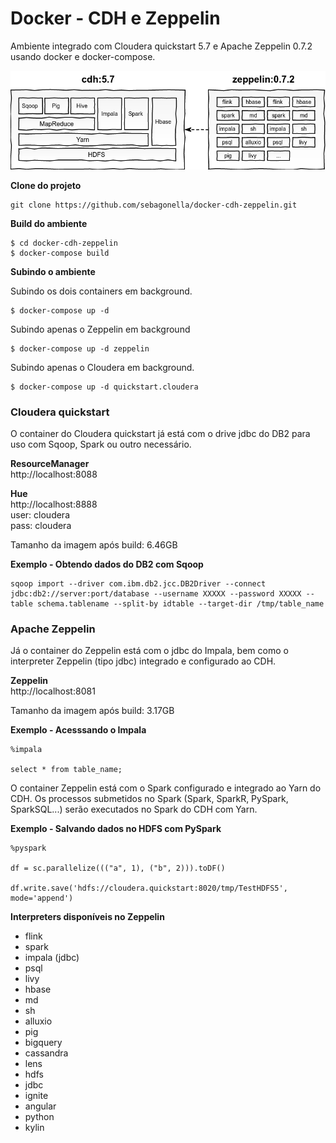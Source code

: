 # Docker - CDH e Zeppelin

Ambiente integrado com Cloudera quickstart 5.7 e Apache Zeppelin 0.7.2 usando docker e docker-compose.

![Schema](schema/schema.png)

**Clone do projeto**

```
git clone https://github.com/sebagonella/docker-cdh-zeppelin.git
```

**Build do ambiente**

```
$ cd docker-cdh-zeppelin
$ docker-compose build
```

**Subindo o ambiente**

Subindo os dois containers em background.

```
$ docker-compose up -d
```

Subindo apenas o Zeppelin em background

```
$ docker-compose up -d zeppelin
```

Subindo apenas o Cloudera em background.

```
$ docker-compose up -d quickstart.cloudera
```

### Cloudera quickstart

O container do Cloudera quickstart já está com o drive jdbc do DB2 para uso com Sqoop, Spark ou outro necessário.

**ResourceManager**  
http://localhost:8088

**Hue**  
http://localhost:8888  
user: cloudera  
pass: cloudera  
  
Tamanho da imagem após build: 6.46GB

**Exemplo - Obtendo dados do DB2 com Sqoop**

```
sqoop import --driver com.ibm.db2.jcc.DB2Driver --connect jdbc:db2://server:port/database --username XXXXX --password XXXXX --table schema.tablename --split-by idtable --target-dir /tmp/table_name
```

### Apache Zeppelin

Já o container do Zeppelin está com o jdbc do Impala, bem como o interpreter Zeppelin (tipo jdbc) integrado e configurado ao CDH. 

**Zeppelin**  
http://localhost:8081  

Tamanho da imagem após build: 3.17GB

**Exemplo - Acesssando o Impala**

```
%impala

select * from table_name;
```

O container Zeppelin está com o Spark configurado e integrado ao Yarn do CDH. Os processos submetidos no Spark (Spark, SparkR, PySpark, SparkSQL...) serão executados no Spark do CDH com Yarn.

**Exemplo - Salvando dados no HDFS com PySpark**

```
%pyspark

df = sc.parallelize((("a", 1), ("b", 2))).toDF()

df.write.save('hdfs://cloudera.quickstart:8020/tmp/TestHDFS5', mode='append')
```

**Interpreters disponíveis no Zeppelin**

* flink
* spark 
* impala (jdbc)
* psql
* livy
* hbase
* md
* sh
* alluxio
* pig
* bigquery
* cassandra
* lens
* hdfs
* jdbc
* ignite
* angular
* python
* kylin